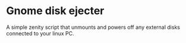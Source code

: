 # Gnome disk ejecter
A simple zenity script that unmounts and powers off any external disks connected to your linux PC.
